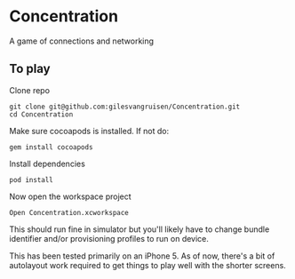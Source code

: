 Concentration
=============

A game of connections and networking

## To play

Clone repo
```
git clone git@github.com:gilesvangruisen/Concentration.git
cd Concentration
```
Make sure cocoapods is installed. If not do:
```
gem install cocoapods
```
Install dependencies
```
pod install
```
Now open the workspace project
```
Open Concentration.xcworkspace
```

This should run fine in simulator but you'll likely have to change bundle identifier and/or provisioning profiles to run on device.

This has been tested primarily on an iPhone 5. As of now, there's a bit of autolayout work required to get things to play well with the shorter screens.

